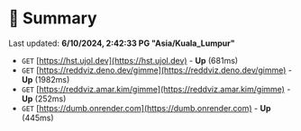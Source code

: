 # 📖 Summary
Last updated: **6/10/2024, 2:42:33 PG "Asia/Kuala_Lumpur"**

- `GET` [https://hst.ujol.dev](https://hst.ujol.dev) - **Up** (681ms)
- `GET` [https://reddviz.deno.dev/gimme](https://reddviz.deno.dev/gimme) - **Up** (1982ms)
- `GET` [https://reddviz.amar.kim/gimme](https://reddviz.amar.kim/gimme) - **Up** (252ms)
- `GET` [https://dumb.onrender.com](https://dumb.onrender.com) - **Up** (445ms)
